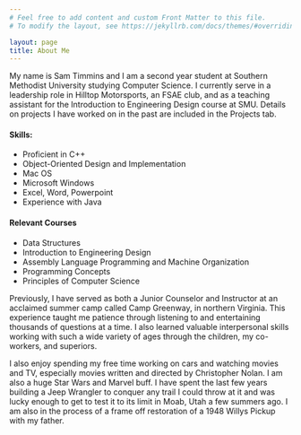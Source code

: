```yaml
---
# Feel free to add content and custom Front Matter to this file.
# To modify the layout, see https://jekyllrb.com/docs/themes/#overriding-theme-defaults

layout: page
title: About Me
---
```


My name is Sam Timmins and I am a second year student at Southern Methodist University studying Computer Science. I currently serve in a leadership role in Hilltop Motorsports, an FSAE club, and as a teaching assistant for the Introduction to Engineering Design course at SMU. Details on projects I have worked on in the past are included in the Projects tab.  

#### Skills:
  * Proficient in C++
  * Object-Oriented Design and Implementation
  * Mac OS
  * Microsoft Windows
  * Excel, Word, Powerpoint
  * Experience with Java

#### Relevant Courses
  * Data Structures
  * Introduction to Engineering Design
  * Assembly Language Programming and Machine Organization
  * Programming Concepts
  * Principles of Computer Science 

Previously, I have served as both a Junior Counselor and Instructor at an acclaimed summer camp called Camp Greenway, in northern Virginia. This experience taught me patience through listening to and entertaining thousands of questions at a time. I also learned valuable interpersonal skills working with such a wide variety of ages through the children, my co-workers, and superiors.

I also enjoy spending my free time working on cars and watching movies and TV, especially movies written and directed by Christopher Nolan. I am also a huge Star Wars and Marvel buff. I have spent the last few years building a Jeep Wrangler to conquer any trail I could throw at it and was lucky enough to get to test it to its limit in Moab, Utah a few summers ago. I am also in the process of a frame off restoration of a 1948 Willys Pickup with my father.

